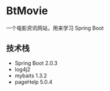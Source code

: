 # BtMovie
一个电影资讯网站，用来学习 Spring Boot
## 技术栈
+ Spring Boot 2.0.3
+ log4j2
+ mybaits 1.3.2
+ pageHelp 5.0.4